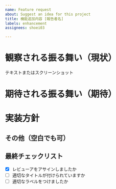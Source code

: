 ```yaml
---
name: Feature request
about: Suggest an idea for this project
title: 機能追加内容 [報告者名]
labels: enhancement
assignees: shoei03

---
```


# 観察される振る舞い（現状）
  テキストまたはスクリーンショット


# 期待される振る舞い（期待）


# 実装方針


## その他（空白でも可）


## 最終チェックリスト
- [x] レビューアをアサインしましたか
- [ ] 適切なタイトルが付けられていますか
- [ ] 適切なラベルをつけましたか
